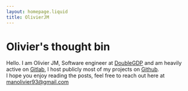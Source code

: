 ```yaml
---
layout: homepage.liquid
title: OlivierJM
---
```


# Olivier's thought bin

Hello. I am Olivier JM, Software engineer at [DoubleGDP](http://doublegdp.com/about) and am heavily active on [Gitlab](https://gitlab.com/olivierjmm), I host publicly most of my projects on [Github](https://github.com/olivierjm).  
I hope you enjoy reading the posts, feel free to reach out here at [manolivier93@gmail.com](mailto:manolivier93@gmail.com) 
